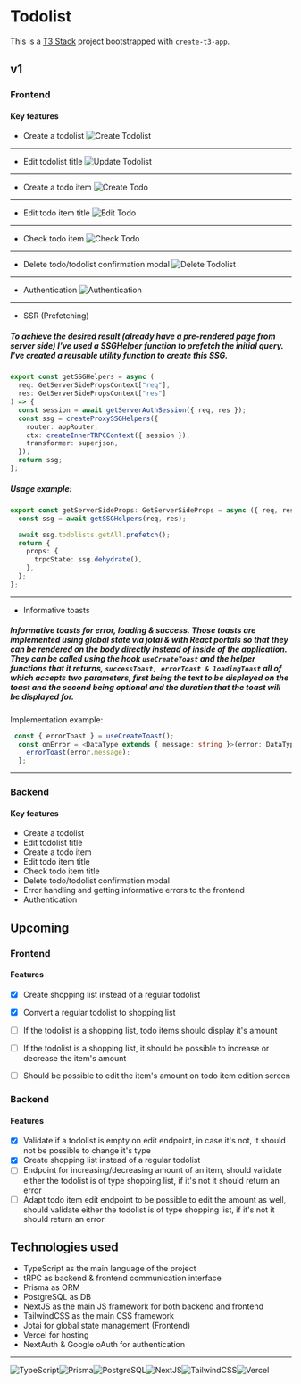 # Todolist

This is a [T3 Stack](https://create.t3.gg/) project bootstrapped with `create-t3-app`.

## v1
### Frontend

#### Key features
- Create a todolist
![Create Todolist](https://user-images.githubusercontent.com/78707622/218566784-ca4985d1-1edc-4796-ab56-adda960c8e06.gif)

---
- Edit todolist title
![Update Todolist](https://user-images.githubusercontent.com/78707622/218567090-4450aa44-00ea-4c8d-bb88-029bbd4dcd5d.gif)

---
- Create a todo item
![Create Todo](https://user-images.githubusercontent.com/78707622/218568031-cba1c9fd-ead7-4f27-934d-ace5d311e9fe.gif)

---
- Edit todo item title
![Edit Todo](https://user-images.githubusercontent.com/78707622/218568298-31dcc9f4-daa2-42b7-9d8f-6c1a2eee5480.gif)

---
- Check todo item
![Check Todo](https://user-images.githubusercontent.com/78707622/218568467-776b6082-1b55-4b0a-b1c0-f5f264304eaf.gif)

---
- Delete todo/todolist confirmation modal
![Delete Todolist](https://user-images.githubusercontent.com/78707622/218567381-dc9956f7-41fd-4b69-a820-f291a7f7add9.gif)

---
- Authentication
![Authentication](https://user-images.githubusercontent.com/78707622/218569366-71084ccc-26fe-419c-8cf3-cc5d9e41df9e.gif)

---
- SSR (Prefetching)

##### To achieve the desired result (already have a pre-rendered page from server side) I've used a SSGHelper function to prefetch the initial query. I've created a reusable utility function to create this SSG.
```ts
export const getSSGHelpers = async (
  req: GetServerSidePropsContext["req"],
  res: GetServerSidePropsContext["res"]
) => {
  const session = await getServerAuthSession({ req, res });
  const ssg = createProxySSGHelpers({
    router: appRouter,
    ctx: createInnerTRPCContext({ session }),
    transformer: superjson,
  });
  return ssg;
};
```

##### Usage example:
```ts
export const getServerSideProps: GetServerSideProps = async ({ req, res }) => {
  const ssg = await getSSGHelpers(req, res);

  await ssg.todolists.getAll.prefetch();
  return {
    props: {
      trpcState: ssg.dehydrate(),
    },
  };
};
```
---
- Informative toasts

##### Informative toasts for error, loading & success. Those toasts are implemented using global state via jotai & with React portals so that they can be rendered on the body directly instead of inside of the application. They can be called using the hook ```useCreateToast``` and the helper functions that it returns, ```successToast, errorToast & loadingToast``` all of which accepts two parameters, first being the text to be displayed on the toast and the second being optional and the duration that the toast will be displayed for.

Implementation example:
```ts
 const { errorToast } = useCreateToast();
  const onError = <DataType extends { message: string }>(error: DataType) => {
    errorToast(error.message);
  };
 ```
---

### Backend

#### Key features
- Create a todolist
- Edit todolist title
- Create a todo item
- Edit todo item title
- Check todo item title
- Delete todo/todolist confirmation modal
- Error handling and getting informative errors to the frontend
- Authentication

## Upcoming

### Frontend

#### Features
- [x] Create shopping list instead of a regular todolist
- [x] Convert a regular todolist to shopping list
- [ ] If the todolist is a shopping list, todo items should display it's amount
- [ ] If the todolist is a shopping list, it should be possible to increase or decrease the item's amount
- [ ] Should be possible to edit the item's amount on todo item edition screen


### Backend

#### Features
- [x] Validate if a todolist is empty on edit endpoint, in case it's not, it should not be possible to change it's type
- [x] Create shopping list instead of a regular todolist
- [ ] Endpoint for increasing/decreasing amount of an item, should validate either the todolist is of type shopping list, if it's not it should return an error
- [ ] Adapt todo item edit endpoint to be possible to edit the amount as well, should validate either the todolist is of type shopping list, if it's not it should return an error

## Technologies used
- TypeScript as the main language of the project
- tRPC as backend & frontend communication interface
- Prisma as ORM
- PostgreSQL as DB
- NextJS as the main JS framework for both backend and frontend
- TailwindCSS as the main CSS framework
- Jotai for global state management (Frontend)
- Vercel for hosting
- NextAuth & Google oAuth for authentication
---
![TypeScript](https://img.shields.io/badge/TypeScript-007ACC?style=for-the-badge&logo=typescript&logoColor=white)![Prisma](https://img.shields.io/badge/Prisma-3982CE?style=for-the-badge&logo=Prisma&logoColor=white)![PostgreSQL](https://img.shields.io/badge/PostgreSQL-316192?style=for-the-badge&logo=postgresql&logoColor=white)![NextJS](https://img.shields.io/badge/next.js-000000?style=for-the-badge&logo=nextdotjs&logoColor=white)![TailwindCSS](https://img.shields.io/badge/Tailwind_CSS-38B2AC?style=for-the-badge&logo=tailwind-css&logoColor=white)![Vercel](https://img.shields.io/badge/Vercel-000000?style=for-the-badge&logo=vercel&logoColor=white)
